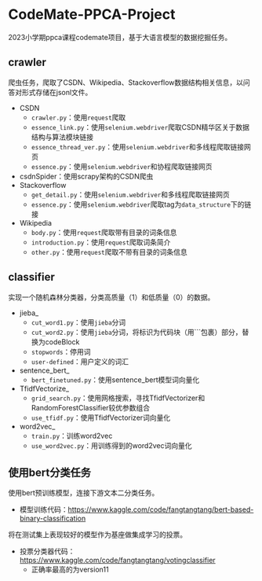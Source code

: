 # CodeMate-PPCA-Project
2023小学期ppca课程codemate项目，基于大语言模型的数据挖掘任务。

## crawler
爬虫任务，爬取了CSDN、Wikipedia、Stackoverflow数据结构相关信息，以问答对形式存储在jsonl文件。

- CSDN
  - `crawler.py`：使用`request`爬取
  - `essence_link.py`：使用`selenium.webdriver`爬取CSDN精华区关于数据结构与算法模块链接
  - `essence_thread_ver.py`：使用`selenium.webdriver`和多线程爬取链接网页
  - `essence.py`：使用`selenium.webdriver`和协程爬取链接网页
- csdnSpider：使用scrapy架构的CSDN爬虫
- Stackoverflow
  - `get_detail.py`：使用`selenium.webdriver`和多线程爬取链接网页
  - `essence.py`：使用`selenium.webdriver`爬取tag为`data_structure`下的链接
- Wikipedia
  - `body.py`：使用`request`爬取带有目录的词条信息
  - `introduction.py`：使用`request`爬取词条简介
  - `other.py`：使用`request`爬取不带有目录的词条信息



## classifier

实现⼀个随机森林分类器，分类高质量（1）和低质量（0）的数据。

- jieba_
  - `cut_word1.py`：使用`jieba`分词
  - `cut_word2.py`：使用`jieba`分词，将标识为代码块（用```包裹）部分，替换为codeBlock
  - `stopwords`：停用词
  - `user-defined`：用户定义的词汇
- sentence_bert_
  - `bert_finetuned.py`：使用sentence_bert模型词向量化
- TfidfVectorize_
  - `grid_search.py`：使用网格搜索，寻找TfidfVectorizer和RandomForestClassifier较优参数组合
  - `use_tfidf.py`：使用TfidfVectorizer词向量化
- word2vec_
  - `train.py`：训练word2vec
  - `use_word2vec.py`：用训练得到的word2vec词向量化

## 使用bert分类任务
使用bert预训练模型，连接下游文本二分类任务。
- 模型训练代码：https://www.kaggle.com/code/fangtangtang/bert-based-binary-classification

将在测试集上表现较好的模型作为基座做集成学习的投票。

- 投票分类器代码：https://www.kaggle.com/code/fangtangtang/votingclassifier
  - 正确率最高的为version11